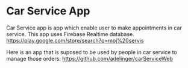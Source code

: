 # Car Service App

Car Service app is app which enable user to make appointments in car service. This app uses Firebase Realtime database. 
https://play.google.com/store/search?q=moj%20servis

Here is an app that is suposed to be used by people in car service to manage those orders:
https://github.com/adelinger/carServiceWeb
